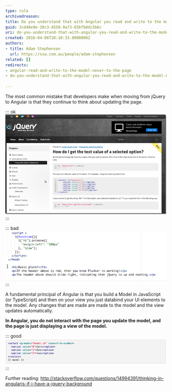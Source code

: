 ```yaml
---
type: rule
archivedreason: 
title: Do you understand that with Angular you read and write to the model... never to the page? (a.k.a. Forget about jQuery)
guid: 3cd40e9e-38c3-4558-9a73-65bfb8dc5b6c
uri: do-you-understand-that-with-angular-you-read-and-write-to-the-model-never-to-the-page-a-k-a-forget-about-jquery
created: 2016-04-06T20:18:33.0000000Z
authors:
- title: Adam Stephensen
  url: https://ssw.com.au/people/adam-stephensen
related: []
redirects:
- angular-read-and-write-to-the-model-never-to-the-page
- do-you-understand-that-with-angular-you-read-and-write-to-the-model-never-to-the-page-(a-k-a-forget-about-jquery)

---
```


The most common mistake that developers make when moving from jQuery to Angular is that they continue to think about updating the page.

<!--endintro-->


::: ok  
![Figure: In jQuery, you design a page and then use jQuery to perform interactions with the page e.g. reading and setting the values of input boxes, updating the content of divs or handling button events](understand-jquery.png)  
:::


::: bad  
![Figure: Bad Example - using jQuery on Angular views will lead to worlds of pain](understand-badcode.png)  
:::

A fundamental principal of Angular is that you build a Model in JavaScript (or TypeScript) and then on your view you just databind your UI elements to the model. Any changes that are made are made to the model and the view updates automatically.

**In Angular, you do not interact with the page you update the model, and the page is just displaying a view of the model.**


::: good  
![Figure: Good Example - In both AngularJs & Angular 2.0 jQuery is not required on the view. The view binds to properties on a JavaScript model](understand-goodcode.png)  
:::

Further reading: http://stackoverflow.com/questions/14994391/thinking-in-angularjs-if-i-have-a-jquery-background
